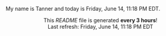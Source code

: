 My name is Tanner and today is Friday, June 14, 11:18 PM EDT.

<p align="center">This <i>README</i> file is generated <b>every 3 hours</b>!</br>Last refresh: Friday, June 14, 11:18 PM EDT<br /></p>
